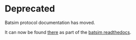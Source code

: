 # Deprecated
Batsim protocol documentation has moved.

It can now be found [there](https://batsim.readthedocs.io/en/latest/protocol.html)
as part of the [batsim readthedocs](https://batsim.readthedocs.io/en/latest/index.html).
